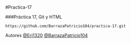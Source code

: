 #Practica-17

###Práctica 17, Git y HTML

~~~
https://github.com/BarrazaPatricio104/practica-17.git
~~~

Autores
[@Eri1320](https://github.com/Eri1320)
[@BarrazaPatricio104](https://github.com/BarrazaPatricio104)